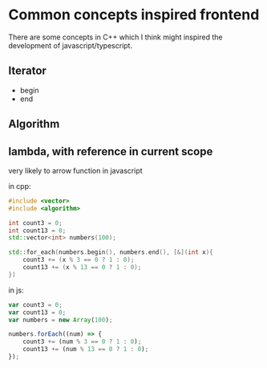 # Common concepts inspired frontend

There are some concepts in C++ which I think might inspired the development of javascript/typescript.

## Iterator

- begin
- end

## Algorithm

## lambda, with reference in current scope

very likely to arrow function in javascript

in cpp:

```cpp
#include <vector>
#include <algorithm>

int count3 = 0;
int count13 = 0;
std::vector<int> numbers(100);

std::for_each(numbers.begin(), numbers.end(), [&](int x){
    count3 += (x % 3 == 0 ? 1 : 0);
    count13 += (x % 13 == 0 ? 1 : 0);
})
```

in js:

```js
var count3 = 0;
var count13 = 0;
var numbers = new Array(100);

numbers.forEach((num) => {
    count3 += (num % 3 == 0 ? 1 : 0);
    count13 += (num % 13 == 0 ? 1 : 0);
});
```